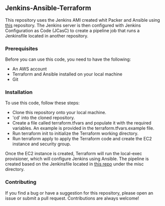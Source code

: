 ## Jenkins-Ansible-Terraform


This repository uses the Jenkins AMI created whit Packer and Ansible using [this](https://github.com/aryanrhm/jenkins-ami) repository. The Jenkins server is then configured with Jenkins Configuration as Code (JCasC) to create a pipeline job that runs a Jenkinsfile located in another repository.

### Prerequisites
Before you can use this code, you need to have the following:

* An AWS account
* Terraform and Ansible installed on your local machine
* Git

### Installation
To use this code, follow these steps:

* Clone this repository onto your local machine.
* 'cd' into the cloned repository.
* Create a file called terraform.tfvars and populate it with the required variables. An example is provided in the terraform.tfvars.example file.
* Run terraform init to initialize the Terraform working directory.
* Run terraform apply to apply the Terraform code and create the EC2 instance and security group.

Once the EC2 instance is created, Terraform will run the local-exec provisioner, which will configure Jenkins using Ansible. The pipeline is created based on the Jenkinsfile located in [this repo](https://github.com/aryanrhm/nodejs-pipeline) under the misc directory.
 

### Contributing
If you find a bug or have a suggestion for this repository, please open an issue or submit a pull request. Contributions are always welcome!
